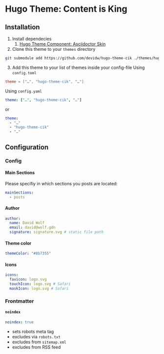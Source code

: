 # Hugo Theme: Content is King

## Installation
1. Install dependecies
    1. [Hugo Theme Component: Asciidoctor Skin](https://github.com/devidw/hugo-theme-component-asciidoctor-skin)
3. Clone this theme to your `themes` directory
```bash
git submodule add https://github.com/devidw/hugo-theme-cik ./themes/hugo-theme-cik
```
3. Add this theme to your list of themes inside your config-file
Using `config.toml`
```toml
theme = ["…", "hugo-theme-cik", "…"]
```
Using `config.yaml`
```yaml
theme: ["…", "hugo-theme-cik", "…"]
```
or
```yaml
theme: 
  - "…"
  - "hugo-theme-cik"
  - "…"
```

## Configuration

### Config

#### Main Sections
Please specifiy in which sections you posts are located:
```yaml
mainSections:
  - posts
```
#### Author
```yaml
author: 
  name: David Wolf
  email: david@wolf.gdn
  signature: signature.svg # static file path
```

#### Theme color
```yaml
themeColor: "#8b7355"
```

#### Icons
```yaml
icons:
  favicon: logo.svg
  touchIcon: logo.svg # Safari
  maskIcon: logo.svg # Safari
```
### Frontmatter
#### `noindex`
```yaml
noindex: true
```
* sets robots meta tag
* excludes via `robots.txt`
* excludes from `sitemap.xml`
* excludes from RSS feed
